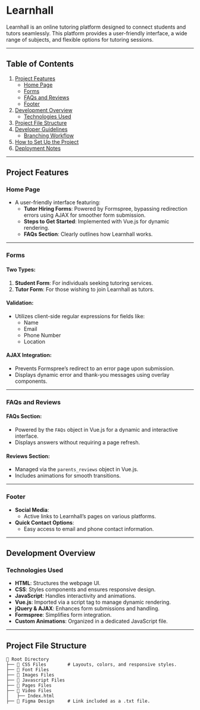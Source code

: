 # Learnhall

Learnhall is an online tutoring platform designed to connect students and tutors seamlessly. This platform provides a user-friendly interface, a wide range of subjects, and flexible options for tutoring sessions.

---

## Table of Contents

1. [Project Features](#project-features)  
   - [Home Page](#home-page)  
   - [Forms](#forms)  
   - [FAQs and Reviews](#faqs-and-reviews)  
   - [Footer](#footer)  
2. [Development Overview](#development-overview)  
   - [Technologies Used](#technologies-used)  
3. [Project File Structure](#project-file-structure)  
4. [Developer Guidelines](#developer-guidelines)  
   - [Branching Workflow](#branching-workflow)  
5. [How to Set Up the Project](#how-to-set-up-the-project)  
6. [Deployment Notes](#deployment-notes)  

---

## Project Features

### Home Page
- A user-friendly interface featuring:
  - **Tutor Hiring Forms**: Powered by Formspree, bypassing redirection errors using AJAX for smoother form submission.
  - **Steps to Get Started**: Implemented with Vue.js for dynamic rendering.
  - **FAQs Section**: Clearly outlines how Learnhall works.

---

### Forms

#### Two Types:
1. **Student Form**: For individuals seeking tutoring services.
2. **Tutor Form**: For those wishing to join Learnhall as tutors.

#### Validation:
- Utilizes client-side regular expressions for fields like:
  - Name
  - Email
  - Phone Number
  - Location  

#### AJAX Integration:
- Prevents Formspree’s redirect to an error page upon submission.
- Displays dynamic error and thank-you messages using overlay components.

---

### FAQs and Reviews

#### FAQs Section:
- Powered by the `FAQs` object in Vue.js for a dynamic and interactive interface.
- Displays answers without requiring a page refresh.

#### Reviews Section:
- Managed via the `parents_reviews` object in Vue.js.
- Includes animations for smooth transitions.

---

### Footer
- **Social Media**:
  - Active links to Learnhall’s pages on various platforms.
- **Quick Contact Options**:
  - Easy access to email and phone contact information.

---

## Development Overview

### Technologies Used
- **HTML**: Structures the webpage UI.  
- **CSS**: Styles components and ensures responsive design.  
- **JavaScript**: Handles interactivity and animations.  
- **Vue.js**: Imported via a script tag to manage dynamic rendering.  
- **jQuery & AJAX**: Enhances form submissions and handling.  
- **Formspree**: Simplifies form integration.  
- **Custom Animations**: Organized in a dedicated JavaScript file.

---

## Project File Structure

```plaintext
📁 Root Directory     
├── 📂 CSS Files        # Layouts, colors, and responsive styles.
├── 📂 Font Files 
├── 📂 Images Files 
├── 📂 Javascript Files
├── 📂 Pages Files 
├── 📂 Video Files 
│   ├── Index.html  
├── 📄 Figma Design     # Link included as a .txt file.
